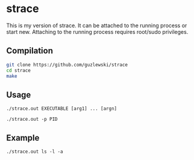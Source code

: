 # strace
This is my version of strace. It can be attached to the running process or start new. 
Attaching to the running process requires root/sudo privileges.

## Compilation
```bash
git clone https://github.com/guzlewski/strace
cd strace
make
```

## Usage
```
./strace.out EXECUTABLE [arg1] ... [argn]
```
```
./strace.out -p PID
```

## Example
```
./strace.out ls -l -a
```
